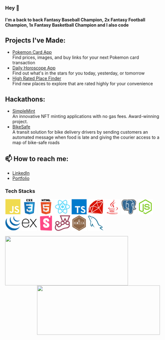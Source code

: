### Hey 👋

#### I'm a back to back Fantasy Baseball Champion, 2x Fantasy Football Champion, 1x Fantasy Basketball Champion and I also code
## Projects I've Made:
* [Pokemon Card App](https://jaeykimmy.github.io/pokemontcg/)<br />
Find prices, images, and buy links for your next Pokemon card transaction
* [Daily Horoscope App](https://jaeykimmy.github.io/horoscope/)<br />
Find out what's in the stars for you today, yesterday, or tomorrow
* [High Rated Place Finder](https://jaeykimmy-makes-great-sites.netlify.app/)<br/>
Find new places to explore that are rated highly for your convenience
## Hackathons:
* [SimpleMint](https://devpost.com/software/nft-creator)<br/>
An innovative NFT minting applications with no gas fees. Award-winning project.
* [BikeSafe](https://www.canva.com/design/DAFL7T4GxYE/2e1_i1d1ycOOdOXxorqejQ/view?utm_content=DAFL7T4GxYE&utm_campaign=designshare&utm_medium=link&utm_source=recording_view)<br/>
A transit solution for bike delivery drivers by sending customers an automated message when food is late and giving the courier access to a map of bike-safe roads
## 📫 How to reach me: 
* [LinkedIn](https://www.linkedin.com/in/jjykim/)
* <a href ="https://jaeykimmy.github.io/personal-portfolio/">Portfolio</a>


### Tech Stacks

<img src="https://github.com/devicons/devicon/blob/master/icons/javascript/javascript-plain.svg" alt="JavaScript Logo" width="50" height="50"/> <img src="https://github.com/devicons/devicon/blob/master/icons/css3/css3-original-wordmark.svg" alt="CSS Logo" width="50" height="50"/>
<img src="https://github.com/devicons/devicon/blob/master/icons/html5/html5-original-wordmark.svg" alt="CSS Logo" width="50" height="50"/>
<img src="https://github.com/devicons/devicon/blob/master/icons/react/react-original.svg" alt="CSS Logo" width="50" height="50"/>
<img src="https://github.com/devicons/devicon/blob/master/icons/typescript/typescript-original.svg" alt="CSS Logo" width="50" height="50"/>
<img src="https://github.com/devicons/devicon/blob/master/icons/ruby/ruby-plain.svg" alt="CSS Logo" width="50" height="50"/>
<img src="https://github.com/devicons/devicon/blob/master/icons/java/java-plain.svg" alt="JavaScript Logo" width="50" height="50"/>
<img src="https://github.com/devicons/devicon/blob/master/icons/postgresql/postgresql-original.svg" alt="CSS Logo" width="50" height="50"/>
<img src="https://github.com/devicons/devicon/blob/master/icons/nodejs/nodejs-original.svg" alt="CSS Logo" width="50" height="50"/>
<img src="https://github.com/devicons/devicon/blob/master/icons/jquery/jquery-original.svg" alt="CSS Logo" width="50" height="50"/>
<img src="https://github.com/devicons/devicon/blob/master/icons/express/express-original.svg" alt="CSS Logo" width="50" height="50"/>
<img src="https://github.com/devicons/devicon/blob/master/icons/storybook/storybook-original.svg" alt="CSS Logo" width="50" height="50"/>
<img src="https://github.com/devicons/devicon/blob/master/icons/jest/jest-plain.svg" alt="CSS Logo" width="50" height="50"/>
<img src="https://github.com/devicons/devicon/blob/master/icons/mocha/mocha-plain.svg" alt="CSS Logo" width="50" height="50"/>
<img src="https://github.com/devicons/devicon/blob/master/icons/mysql/mysql-original.svg" alt="CSS Logo" width="50" height="50"/>


<a href="https://github.com/anuraghazra/github-readme-stats">
  <img align="left" style="width: 400px; height: 160px" src="https://github-readme-stats.vercel.app/api?username=jaeykimmy&show_icons=true&theme=dark" />
</a>
<a href="https://github.com/anuraghazra/github-readme-stats">
  <img align="right" style="width: 400px; height: 160px" src="https://github-readme-stats.vercel.app/api/top-langs/?username=jaeykimmy&layout=compact&theme=dark" />
</a>



<!--
**jaeykimmy/jaeykimmy** is a ✨ _special_ ✨ repository because its `README.md` (this file) appears on your GitHub profile.

Here are some ideas to get you started:

- 🔭 I’m currently working on ...
- 🌱 I’m currently learning ...
- 👯 I’m looking to collaborate on ...
- 🤔 I’m looking for help with ...
- 💬 Ask me about ...
- 📫 How to reach me: ...
- 😄 Pronouns: ...
- ⚡ Fun fact: ...
-->
